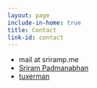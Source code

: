 ```yaml
---
layout: page
include-in-home: true
title: Contact
link-id: contact
--- 
```


- <i class="fa fa-envelope" aria-hidden="true"></i> mail at sriramp.me
- <i class="fa fa-linkedin-square" aria-hidden="true"></i> [Sriram Padmanabhan](https://in.linkedin.com/in/tuxerman)
- <i class="fa fa-github" aria-hidden="true"></i> [tuxerman](http://github.com/tuxerman)

